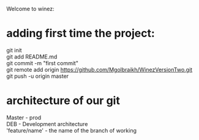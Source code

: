 Welcome to winez:

# adding first time the project:

git init </br>
git add README.md </br>
git commit -m "first commit" </br>
git remote add origin https://github.com/Mgolbraikh/WinezVersionTwo.git </br>
git push -u origin master </br>


# architecture of our git 
Master - prod</br>
DEB - Development architecture</br>
'feature/name' - the name of the branch of working</br>